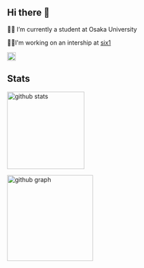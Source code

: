 ## Hi there 👋
<!--
**Naoto-Araki/Naoto-Araki** is a ✨ _special_ ✨ repository because its `README.md` (this file) appears on your GitHub profile.

Here are some ideas to get you started:

- 🔭 I’m currently working on ...
- 🌱 I’m currently learning ...
- 👯 I’m looking to collaborate on ...
- 🤔 I’m looking for help with ...
- 💬 Ask me about ...
- 📫 How to reach me: ...
- 😄 Pronouns: ...
- ⚡ Fun fact: ...
-->
👨‍🎓 I’m currently a student at Osaka University

👨‍💻I'm working on an intership at [six1](https://six1.jp/)

<p align="left">
  <a href="https://github.com/Naoto-Araki">
    <img height="20" src="https://komarev.com/ghpvc/?username=Naoto-Araki" />
  </a>
</p>

## Stats
<p align="left">
  <img alt="github stats" height="180px" src="https://github-readme-stats.vercel.app/api?username=Naoto-Araki&count_private=true&show_icons=true&show_icons=true&theme=dracula" />
</p>
<p>
  <img alt="github graph" height="200px" src="https://github-profile-summary-cards.vercel.app/api/cards/profile-details?username=Naoto-Araki&theme=dracula" />
</p>
